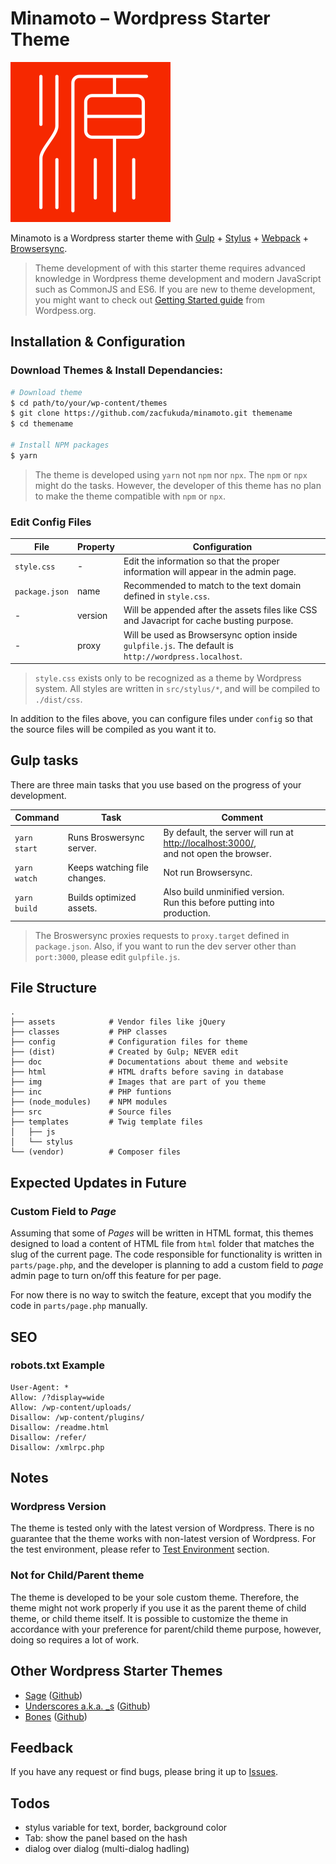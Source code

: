 # **Minamoto** – Wordpress Starter Theme

![alt Minamoto Logo](./img/logo/normal.svg)

Minamoto is a Wordpress starter theme with [Gulp](https://github.com/gulpjs/gulp) + [Stylus](http://stylus-lang.com/) + [Webpack](https://webpack.js.org/) + [Browsersync](https://browsersync.io/docs/gulp).

> Theme development of with this starter theme requires advanced knowledge in Wordpress theme development and modern JavaScript such as CommonJS and ES6. If you are new to theme development, you might want to check out [Getting Started guide](https://developer.wordpress.org/themes/getting-started/) from Wordpess.org.
 
## Installation & Configuration

### Download Themes & Install Dependancies:

```bash
# Download theme
$ cd path/to/your/wp-content/themes
$ git clone https://github.com/zacfukuda/minamoto.git themename
$ cd themename

# Install NPM packages
$ yarn
```

> The theme is developed using `yarn` not `npm` nor `npx`. The `npm` or `npx `might do the tasks. However, the developer of this theme has no plan to make the theme compatible with `npm` or `npx`.

### Edit Config Files

| File | Property | Configuration |
| --- | --- | --- |
| `style.css` | - | Edit the information so that the proper information will appear in the admin page. |
| `package.json` | name | Recommended to match to the text domain defined in `style.css`. |
| - | version | Will be appended after the assets files like CSS and Javacript for cache busting purpose. |
| - | proxy | Will be used as Browsersync option inside `gulpfile.js`. The default is `http://wordpress.localhost`. |

> `style.css` exists only to be recognized as a theme by Wordpress system. All styles are written in `src/stylus/*`, and will be compiled to `./dist/css`.

In addition to the files above, you can configure files under `config` so that the source files will be compiled as you want it to.

## Gulp tasks

There are three main tasks that you use based on the progress of your development.

| Command | Task | Comment |
| ------------ | --- | --- |
| `yarn start` | Runs Broswersync server. | By default, the server will run at [http://localhost:3000/](http://localhost:3000/), <br>and not open the browser. |
| `yarn watch` | Keeps watching file changes. | Not run Browsersync. |
| `yarn build` | Builds optimized assets. | Also build unminified version. <br>Run this before putting into production. |

> The Broswersync proxies requests to `proxy.target` defined in `package.json`. Also, if you want to run the dev server other than `port:3000`, please edit `gulpfile.js`.

## File Structure
```
.
├── assets            # Vendor files like jQuery
├── classes           # PHP classes
├── config            # Configuration files for theme
├── (dist)            # Created by Gulp; NEVER edit
├── doc               # Documentations about theme and website
├── html              # HTML drafts before saving in database
├── img               # Images that are part of you theme
├── inc               # PHP funtions
├── (node_modules)    # NPM modules
├── src               # Source files
├── templates         # Twig template files
│   ├── js
│   └── stylus
└── (vendor)          # Composer files
```

## Expected Updates in Future

### Custom Field to *Page*
Assuming that some of *Pages* will be written in HTML format, this themes designed to load a content of HTML file from `html` folder that matches the slug of the current page. The code responsible for functionality is written in `parts/page.php`, and the developer is planning to add a custom field to *page* admin page to turn on/off this feature for per page.

For now there is no way to switch the feature, except that you modify the code in `parts/page.php` manually.

## SEO

### robots.txt Example

```
User-Agent: *
Allow: /?display=wide
Allow: /wp-content/uploads/
Disallow: /wp-content/plugins/
Disallow: /readme.html
Disallow: /refer/
Disallow: /xmlrpc.php
```

## Notes

### Wordpress Version

The theme is tested only with the latest version of Wordpress. There is no guarantee that the theme works with non-latest version of Wordpress. For the test environment, please refer to [Test Environment](#test-environment) section.

### Not for Child/Parent theme

The theme is developed to be your sole custom theme. Therefore, the theme might not work properly if you use it as the parent theme of child theme, or child theme itself. It is possible to customize the theme in accordance with your preference for parent/child theme purpose, however, doing so requires a lot of work.

## Other Wordpress Starter Themes

- [Sage](https://roots.io/sage/) ([Github](https://github.com/roots/sage))
- [Underscores a.k.a. \_s](https://underscores.me/) ([Github](https://github.com/automattic/_s))
- [Bones](https://themble.com/bones/) ([Github](https://github.com/squibbleFish/theme-bones))

## Feedback

If you have any request or find bugs, please bring it up to [Issues](https://github.com/zacfukuda/minamoto/issues).

## Todos

- stylus variable for text, border, background color
- Tab: show the panel based on the hash
- dialog over dialog (multi-dialog hadling)
